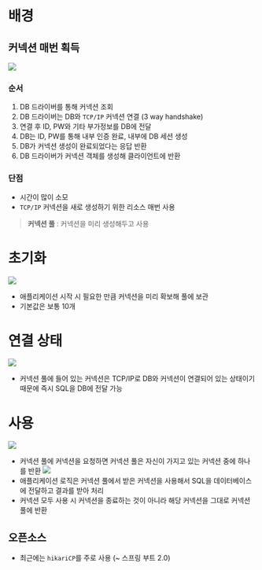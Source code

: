 # 배경
## 커넥션 매번 획득
![](https://i.imgur.com/ugnyD9h.png)
### 순서
1. DB 드라이버를 통해 커넥션 조회
2. DB 드라이버는 DB와 `TCP/IP` 커넥션 연결 (3 way handshake)
3. 연결 후 ID, PW와 기타 부가정보를 DB에 전달
4. DB는 ID, PW를 통해 내부 인증 완료, 내부에 DB 세션 생성
5. DB가 커넥션 생성이 완료되었다는 응답 반환
6. DB 드라이버가 커넥션 객체를 생성해 클라이언트에 반환
### 단점
- 시간이 많이 소모
- `TCP/IP` 커넥션을 새로 생성하기 위한 리소스 매번 사용

> **커넥션 풀** : 커넥션을 미리 생성해두고 사용
# 초기화
![](https://i.imgur.com/fIfbhi4.png)
- 애플리케이션 시작 시 필요한 만큼 커넥션을 미리 확보해 풀에 보관
- 기본값은 보통 10개
# 연결 상태
![](https://i.imgur.com/suosL61.png)
- 커넥션 풀에 들어 있는 커넥션은 TCP/IP로 DB와 커넥션이 연결되어 있는 상태이기 때문에 즉시 SQL을 DB에 전달 가능
# 사용
![](https://i.imgur.com/95B9INM.png)
- 커넥션 풀에 커넥션을 요청하면 커넥션 풀은 자신이 가지고 있는 커넥션 중에 하나를 반환
![](https://i.imgur.com/DUV7mb5.png)
- 애플리케이션 로직은 커넥션 풀에서 받은 커넥션을 사용해서 SQL을 데이터베이스에 전달하고 결과를 받아 처리
- 커넥션 모두 사용 시 커넥션을 종료하는 것이 아니라 해당 커넥션을 그대로 커넥션 풀에 반환
## 오픈소스
- 최근에는 `hikariCP`를 주로 사용 (~ 스프링 부트 2.0)